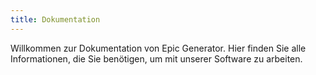 ```yaml
---
title: Dokumentation
---
```


Willkommen zur Dokumentation von Epic Generator. Hier finden Sie alle Informationen, die Sie benötigen, um mit unserer Software zu arbeiten. 
